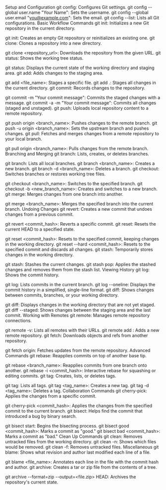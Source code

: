 
Setup and Configuration
git config: Configures Git settings.
git config --global user.name "Your Name": Sets the username.
git config --global user.email "you@example.com": Sets the email.
git config --list: Lists all Git configurations.
Basic Workflow Commands
git init: Initializes a new Git repository in the current directory.

git init: Creates an empty Git repository or reinitializes an existing one.
git clone: Clones a repository into a new directory.

git clone <repository_url>: Downloads the repository from the given URL.
git status: Shows the working tree status.

git status: Displays the current state of the working directory and staging area.
git add: Adds changes to the staging area.

git add <file_name>: Stages a specific file.
git add .: Stages all changes in the current directory.
git commit: Records changes to the repository.

git commit -m "Your commit message": Commits the staged changes with a message.
git commit -a -m "Your commit message": Commits all changes (staged and unstaged).
git push: Uploads local repository content to a remote repository.

git push origin <branch_name>: Pushes changes to the remote branch.
git push -u origin <branch_name>: Sets the upstream branch and pushes changes.
git pull: Fetches and merges changes from a remote repository to your local branch.

git pull origin <branch_name>: Pulls changes from the remote branch.
Branching and Merging
git branch: Lists, creates, or deletes branches.

git branch: Lists all local branches.
git branch <branch_name>: Creates a new branch.
git branch -d <branch_name>: Deletes a branch.
git checkout: Switches branches or restores working tree files.

git checkout <branch_name>: Switches to the specified branch.
git checkout -b <new_branch_name>: Creates and switches to a new branch.
git merge: Merges changes from one branch into another.

git merge <branch_name>: Merges the specified branch into the current branch.
Undoing Changes
git revert: Creates a new commit that undoes changes from a previous commit.

git revert <commit_hash>: Reverts a specific commit.
git reset: Resets the current HEAD to a specified state.

git reset <commit_hash>: Resets to the specified commit, keeping changes in the working directory.
git reset --hard <commit_hash>: Resets to the specified commit and discards all changes.
git stash: Temporarily stores changes in the working directory.

git stash: Stashes the current changes.
git stash pop: Applies the stashed changes and removes them from the stash list.
Viewing History
git log: Shows the commit history.

git log: Lists commits in the current branch.
git log --oneline: Displays the commit history in a simplified, single-line format.
git diff: Shows changes between commits, branches, or your working directory.

git diff: Displays changes in the working directory that are not yet staged.
git diff --staged: Shows changes between the staging area and the last commit.
Working with Remotes
git remote: Manages remote repository connections.

git remote -v: Lists all remotes with their URLs.
git remote add <name> <url>: Adds a new remote repository.
git fetch: Downloads objects and refs from another repository.

git fetch origin: Fetches updates from the remote repository.
Advanced Commands
git rebase: Reapplies commits on top of another base tip.

git rebase <branch_name>: Reapplies commits from one branch onto another.
git rebase -i <commit_hash>: Interactive rebase for squashing or editing commits.
git tag: Creates, lists, or deletes tags.

git tag: Lists all tags.
git tag <tag_name>: Creates a new tag.
git tag -d <tag_name>: Deletes a tag.
Collaboration Commands
git cherry-pick: Applies the changes from a specific commit.

git cherry-pick <commit_hash>: Applies the changes from the specified commit to the current branch.
git bisect: Helps find the commit that introduced a bug by binary search.

git bisect start: Begins the bisecting process.
git bisect good <commit_hash>: Marks a commit as "good."
git bisect bad <commit_hash>: Marks a commit as "bad."
Clean Up Commands
git clean: Removes untracked files from the working directory.
git clean -n: Shows which files would be removed.
git clean -f: Removes untracked files.
Miscellaneous
git blame: Shows what revision and author last modified each line of a file.

git blame <file_name>: Annotates each line in the file with the commit hash and author.
git archive: Creates a tar or zip file from the contents of a tree.

git archive --format=zip --output=<file.zip> HEAD: Archives the repository's current state.
